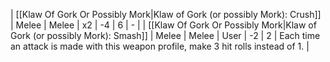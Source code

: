 | [[Klaw Of Gork Or Possibly Mork\|Klaw of Gork (or possibly Mork): Crush]] | Melee | Melee | x2   | -4  | 6   | -                                                                                    |
| [[Klaw Of Gork Or Possibly Mork\|Klaw of Gork (or possibly Mork): Smash]] | Melee | Melee | User | -2  | 2   | Each time an attack is made with this weapon profile, make 3 hit rolls instead of 1. |